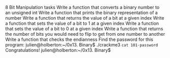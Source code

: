 8 Bit Manipulation tasks
Write a function that converts a binary number to an unsigned int
Write a function that prints the binary representation of a number
Write a function that returns the value of a bit at a given index
Write a function that sets the value of a bit to 1 at a given index
Write a function that sets the value of a bit to 0 at a given index
Write a function that returns the number of bits you would need to flip to get from one number to another
Write a function that checks the endianness
Find the password for this program:
julien@holberton:~/0x13. Binary$ ./crackme3 `cat 101-password`
Congratulations!
julien@holberton:~/0x13. Binary$
